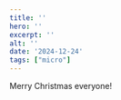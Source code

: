 ```yaml
---
title: ''
hero: ''
excerpt: ''
alt: ''
date: '2024-12-24'
tags: ["micro"]
---
```


Merry Christmas everyone!
